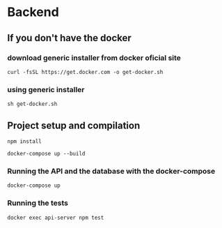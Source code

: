 # Backend
## If you don't have the docker 

### download generic installer from docker oficial site

```console
curl -fsSL https://get.docker.com -o get-docker.sh
```

### using generic installer

```console
sh get-docker.sh
```

## Project setup and compilation
```console
npm install
```


```console
docker-compose up --build
```

### Running the API and the database with the docker-compose
```console
docker-compose up
```

### Running the tests
```console
docker exec api-server npm test
```